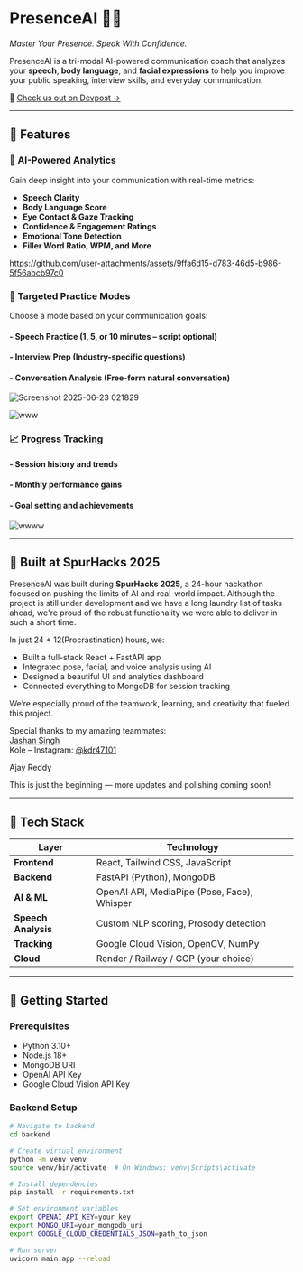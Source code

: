 # PresenceAI 🎤🤖  
*Master Your Presence. Speak With Confidence.*

PresenceAI is a tri-modal AI-powered communication coach that analyzes your **speech**, **body language**, and **facial expressions** to help you improve your public speaking, interview skills, and everyday communication.

🔗 [Check us out on Devpost →](https://devpost.com/software/presenceai)

---

## 🌟 Features

### 🎯 AI-Powered Analytics
Gain deep insight into your communication with real-time metrics:
- **Speech Clarity**
- **Body Language Score**
- **Eye Contact & Gaze Tracking**
- **Confidence & Engagement Ratings**
- **Emotional Tone Detection**
- **Filler Word Ratio, WPM, and More**


https://github.com/user-attachments/assets/9ffa6d15-d783-46d5-b986-5f56abcb97c0


### 🧠 Targeted Practice Modes
Choose a mode based on your communication goals:
#### - **Speech Practice** (1, 5, or 10 minutes – script optional)
#### - **Interview Prep** (Industry-specific questions)
#### - **Conversation Analysis** (Free-form natural conversation)

![Screenshot 2025-06-23 021829](https://github.com/user-attachments/assets/dc256a97-cfae-4491-824d-28172ffe61da)

![www](https://github.com/user-attachments/assets/3a96da30-1906-4be4-91f3-59389862d36b)

### 📈 Progress Tracking
#### - Session history and trends
#### - Monthly performance gains
#### - Goal setting and achievements

![wwww](https://github.com/user-attachments/assets/d0070216-ad31-448d-8cfb-263aaff46cb6)

---

## 🏁 Built at SpurHacks 2025

PresenceAI was built during **SpurHacks 2025**, a 24-hour hackathon focused on pushing the limits of AI and real-world impact. Although the project is still under development and we have a long laundry list of tasks ahead, we're proud of the robust functionality we were able to deliver in such a short time.

In just 24 + 12(Procrastination) hours, we:
- Built a full-stack React + FastAPI app
- Integrated pose, facial, and voice analysis using AI
- Designed a beautiful UI and analytics dashboard
- Connected everything to MongoDB for session tracking

We’re especially proud of the teamwork, learning, and creativity that fueled this project.

Special thanks to my amazing teammates:  
 [Jashan Singh](https://www.linkedin.com/in/jashansingh65/)  
 Kole – Instagram: [@kdr47101](https://www.instagram.com/kdr47101)
 
 Ajay Reddy

This is just the beginning — more updates and polishing coming soon!

---

## 🧰 Tech Stack

| Layer              | Technology                                  |
|-------------------|----------------------------------------------|
| **Frontend**       | React, Tailwind CSS, JavaScript             |
| **Backend**        | FastAPI (Python), MongoDB                   |
| **AI & ML**        | OpenAI API, MediaPipe (Pose, Face), Whisper |
| **Speech Analysis**| Custom NLP scoring, Prosody detection       |
| **Tracking**       | Google Cloud Vision, OpenCV, NumPy          |
| **Cloud**          | Render / Railway / GCP (your choice)        |

---

## 🚀 Getting Started

### Prerequisites

- Python 3.10+
- Node.js 18+
- MongoDB URI
- OpenAI API Key
- Google Cloud Vision API Key

### Backend Setup

```bash
# Navigate to backend
cd backend

# Create virtual environment
python -m venv venv
source venv/bin/activate  # On Windows: venv\Scripts\activate

# Install dependencies
pip install -r requirements.txt

# Set environment variables
export OPENAI_API_KEY=your_key
export MONGO_URI=your_mongodb_uri
export GOOGLE_CLOUD_CREDENTIALS_JSON=path_to_json

# Run server
uvicorn main:app --reload
